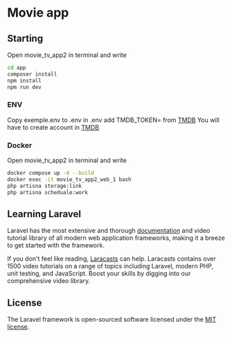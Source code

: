 # Movie app



## Starting
Open movie_tv_app2 in terminal and write
```bash
cd app
composer install
npm install
npm run dev
```
### ENV
Copy exemple.env to .env
in .env add TMDB_TOKEN= from [TMDB](https://www.themoviedb.org/documentation/api)
You will have to create account in [TMDB](https://www.themoviedb.org/documentation/api)

### Docker
Open movie_tv_app2 in terminal and write
```bash
docker compose up -d --build
docker exec -it movie_tv_app2_web_1 bash
php artisna storage:link
php artisna scheduale:work
```

## Learning Laravel

Laravel has the most extensive and thorough [documentation](https://laravel.com/docs) and video tutorial library of all modern web application frameworks, making it a breeze to get started with the framework.

If you don't feel like reading, [Laracasts](https://laracasts.com) can help. Laracasts contains over 1500 video tutorials on a range of topics including Laravel, modern PHP, unit testing, and JavaScript. Boost your skills by digging into our comprehensive video library.

## License

The Laravel framework is open-sourced software licensed under the [MIT license](https://opensource.org/licenses/MIT).
